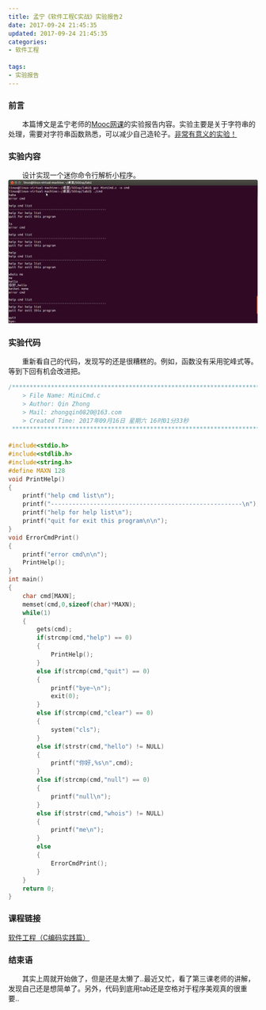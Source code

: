```yaml
---
title: 孟宁《软件工程C实战》实验报告2
date: 2017-09-24 21:45:35
updated: 2017-09-24 21:45:35
categories:
- 软件工程

tags:
- 实验报告
---
```

### 前言
&emsp;&emsp;本篇博文是孟宁老师的[Mooc网课](https://mooc.study.163.com/course/USTC-1000002006#/info)的实验报告内容。实验主要是关于字符串的处理，需要对字符串函数熟悉，可以减少自己造轮子。<u>非常有意义的实验！</u>

<!--more-->

### 实验内容
&emsp;&emsp;设计实现一个迷你命令行解析小程序。
<br/>![实验效果](https://raw.githubusercontent.com/zhongqin0820/zhongqin0820.github.io/source-articles/source/images/2017-09-23%2023-47-38%E7%9A%84%E5%B1%8F%E5%B9%95%E6%88%AA%E5%9B%BE.png)

### 实验代码
&emsp;&emsp;重新看自己的代码，发现写的还是很糟糕的。例如，函数没有采用驼峰式等。等到下回有机会改进把。
```c
/*************************************************************************
    > File Name: MiniCmd.c
    > Author: Qin Zhong
    > Mail: zhongqin0820@163.com
    > Created Time: 2017年09月16日 星期六 16时01分33秒
 ************************************************************************/

#include<stdio.h>
#include<stdlib.h>
#include<string.h>
#define MAXN 128
void PrintHelp()
{
    printf("help cmd list\n");
    printf("------------------------------------------------------\n");
    printf("help for help list\n");
    printf("quit for exit this program\n\n");
}
void ErrorCmdPrint()
{
    printf("error cmd\n\n");
    PrintHelp();
}
int main()
{
    char cmd[MAXN];
    memset(cmd,0,sizeof(char)*MAXN);
    while(1)
    {
        gets(cmd);
        if(strcmp(cmd,"help") == 0)
        {
        	PrintHelp();
        }
        else if(strcmp(cmd,"quit") == 0)
        {
        	printf("bye~\n");
        	exit(0);
        }
        else if(strcmp(cmd,"clear") == 0)
        {
            system("cls");
        }
        else if(strstr(cmd,"hello") != NULL)
        {
        	printf("你好,%s\n",cmd);
        }
        else if(strcmp(cmd,"null") == 0)
        {
        	printf("null\n");
        }
        else if(strstr(cmd,"whois") != NULL)
        {
        	printf("me\n");
        }
        else
        {
            ErrorCmdPrint();
        }
    }
    return 0;
}
```
### 课程链接
[软件工程（C编码实践篇）](https://mooc.study.163.com/course/USTC-1000002006#/info)
### 结束语
&emsp;&emsp;其实上周就开始做了，但是还是太懒了..最近又忙，看了第三课老师的讲解，发现自己还是想简单了。另外，代码到底用tab还是空格对于程序美观真的很重要..